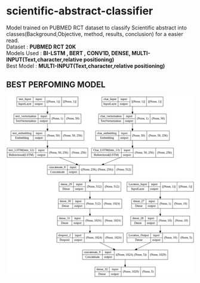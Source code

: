 # scientific-abstract-classifier
Model trained on PUBMED RCT dataset to classify Scientific abstract into classes(Background,Objective, method, results, conclusion) for a easier read. <br>
Dataset : **PUBMED RCT 20K** <br>
Models Used : **BI-LSTM , BERT , CONV1D, DENSE, MULTI-INPUT(Text,character,relative positioning)** <br>
Best Model : **MULTI-INPUT(Text,character,relative positioning)** <br>
## BEST PERFOMING MODEL
<img src="https://github.com/average-joe25/scientific-abstract-classifier/blob/main/Model-mutli_input.png">
